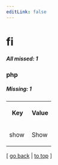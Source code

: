 ```yaml
---
editLink: false
---
```


# fi

##### All missed: 1


### php

##### Missing: 1

<table width="100%">
<tr><th width="50%">

Key

</th><th width="50%">

Value

</th></tr>
<tr><td width="50%">

show

</td><td width="50%">

Show

</td></tr>
</table>

[ [go back](../status.md) | [to top](#) ]


